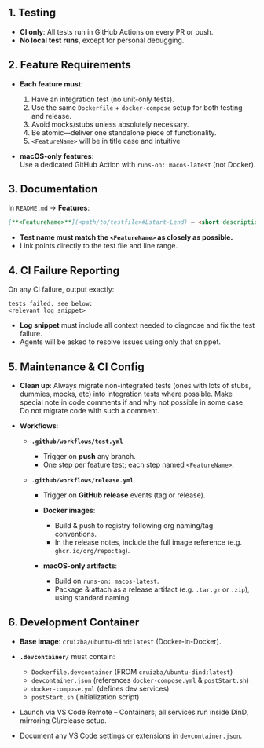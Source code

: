 ## 1. Testing
- **CI only**: All tests run in GitHub Actions on every PR or push.  
- **No local test runs**, except for personal debugging.

## 2. Feature Requirements
- **Each feature must**:
  1. Have an integration test (no unit-only tests).  
  2. Use the same `Dockerfile` + `docker-compose` setup for both testing and release.  
  3. Avoid mocks/stubs unless absolutely necessary.  
  4. Be atomic—deliver one standalone piece of functionality.  
  5. `<FeatureName>` will be in title case and intuitive

- **macOS-only features**:  
  Use a dedicated GitHub Action with `runs-on: macos-latest` (not Docker).

## 3. Documentation
In `README.md` → **Features**:
```md
[**<FeatureName>**](<path/to/testfile>#Lstart-Lend) — <short description>
````

* **Test name must match the `<FeatureName>` as closely as possible.**
* Link points directly to the test file and line range.

## 4. CI Failure Reporting

On any CI failure, output exactly:

```
tests failed, see below:
<relevant log snippet>
```

* **Log snippet** must include all context needed to diagnose and fix the test failure.
* Agents will be asked to resolve issues using only that snippet.

## 5. Maintenance & CI Config

* **Clean up**: Always migrate non-integrated tests (ones with lots of stubs, dummies, mocks, etc) into integration tests where possible. Make special note in code comments if and why not possible in some case. Do not migrate code with such a comment.
* **Workflows**:

  * **`.github/workflows/test.yml`**

    * Trigger on **push** any branch.
    * One step per feature test; each step named `<FeatureName>`.
  * **`.github/workflows/release.yml`**

    * Trigger on **GitHub release** events (tag or release).
    * **Docker images**:

      * Build & push to registry following org naming/tag conventions.
      * In the release notes, include the full image reference (e.g. `ghcr.io/org/repo:tag`).
    * **macOS-only artifacts**:

      * Build on `runs-on: macos-latest`.
      * Package & attach as a release artifact (e.g. `.tar.gz` or `.zip`), using standard naming.

## 6. Development Container

* **Base image**: `cruizba/ubuntu-dind:latest` (Docker-in-Docker).
* **`.devcontainer/`** must contain:

  * `Dockerfile.devcontainer` (FROM `cruizba/ubuntu-dind:latest`)
  * `devcontainer.json` (references `docker-compose.yml` & `postStart.sh`)
  * `docker-compose.yml` (defines dev services)
  * `postStart.sh` (initialization script)
* Launch via VS Code Remote – Containers; all services run inside DinD, mirroring CI/release setup.
* Document any VS Code settings or extensions in `devcontainer.json`.

```
